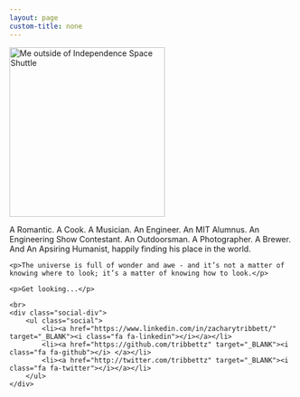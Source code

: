 ```yaml
---
layout: page
custom-title: none
---
```


<img src="{{ site.url }}{{ site.page_img_path }}/me_about.png" class="img-circle rounded mx-auto d-block" height="300" width="275" alt="Me outside of Independence Space Shuttle">

<br>

<div class="text-center">
    <p>A Romantic. A Cook. A Musician. An Engineer. An MIT Alumnus. An Engineering Show Contestant. An Outdoorsman. A Photographer. A Brewer. And An Apsiring Humanist, happily finding his place in the world.</p>
    
    <p>The universe is full of wonder and awe - and it’s not a matter of knowing where to look; it’s a matter of knowing how to look.</p>
    
    <p>Get looking...</p>
    
    <br>
    <div class="social-div">
        <ul class="social">
            <li><a href="https://www.linkedin.com/in/zacharytribbett/" target="_BLANK"><i class="fa fa-linkedin"></i></a></li>
            <li><a href="https://github.com/tribbettz" target="_BLANK"><i class="fa fa-github"></i> </a></li>
            <li><a href="http://twitter.com/tribbettz" target="_BLANK"><i class="fa fa-twitter"></i></a></li>
        </ul>
    </div>
</div>
